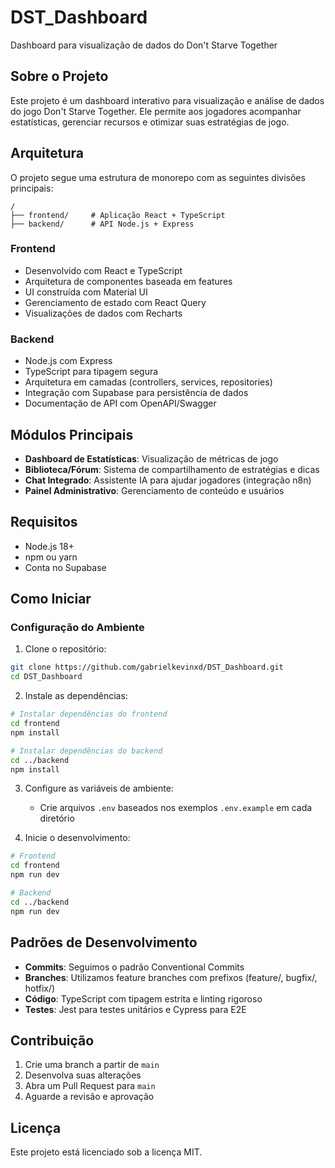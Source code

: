 # DST_Dashboard

Dashboard para visualização de dados do Don't Starve Together

## Sobre o Projeto

Este projeto é um dashboard interativo para visualização e análise de dados do jogo Don't Starve Together. Ele permite aos jogadores acompanhar estatísticas, gerenciar recursos e otimizar suas estratégias de jogo.

## Arquitetura

O projeto segue uma estrutura de monorepo com as seguintes divisões principais:

```
/
├── frontend/     # Aplicação React + TypeScript
├── backend/      # API Node.js + Express
```

### Frontend

- Desenvolvido com React e TypeScript
- Arquitetura de componentes baseada em features
- UI construída com Material UI
- Gerenciamento de estado com React Query
- Visualizações de dados com Recharts

### Backend

- Node.js com Express
- TypeScript para tipagem segura
- Arquitetura em camadas (controllers, services, repositories)
- Integração com Supabase para persistência de dados
- Documentação de API com OpenAPI/Swagger

## Módulos Principais

- **Dashboard de Estatísticas**: Visualização de métricas de jogo
- **Biblioteca/Fórum**: Sistema de compartilhamento de estratégias e dicas
- **Chat Integrado**: Assistente IA para ajudar jogadores (integração n8n)
- **Painel Administrativo**: Gerenciamento de conteúdo e usuários

## Requisitos

- Node.js 18+
- npm ou yarn
- Conta no Supabase

## Como Iniciar

### Configuração do Ambiente

1. Clone o repositório:
```bash
git clone https://github.com/gabrielkevinxd/DST_Dashboard.git
cd DST_Dashboard
```

2. Instale as dependências:
```bash
# Instalar dependências do frontend
cd frontend
npm install

# Instalar dependências do backend
cd ../backend
npm install
```

3. Configure as variáveis de ambiente:
   - Crie arquivos `.env` baseados nos exemplos `.env.example` em cada diretório

4. Inicie o desenvolvimento:
```bash
# Frontend
cd frontend
npm run dev

# Backend
cd ../backend
npm run dev
```

## Padrões de Desenvolvimento

- **Commits**: Seguimos o padrão Conventional Commits
- **Branches**: Utilizamos feature branches com prefixos (feature/, bugfix/, hotfix/)
- **Código**: TypeScript com tipagem estrita e linting rigoroso
- **Testes**: Jest para testes unitários e Cypress para E2E

## Contribuição

1. Crie uma branch a partir de `main`
2. Desenvolva suas alterações
3. Abra um Pull Request para `main`
4. Aguarde a revisão e aprovação

## Licença

Este projeto está licenciado sob a licença MIT.